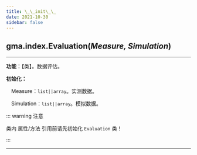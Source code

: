 ```yaml
---
title: \_\_init\_\_
date: 2021-10-30
sidebar: false
---
```


## gma.index.**Evaluation**(*Measure, Simulation*)

---

**功能**：【类】。数据评估。

**初始化：**

&emsp;Measure：`list||array`。实测数据。

&emsp;Simulation：`list||array`。模拟数据。

::: warning 注意

类内 属性/方法 引用前请先初始化 `Evaluation` 类！

::: 

---
